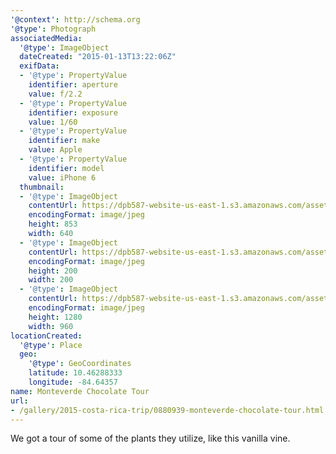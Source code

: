 ```yaml
---
'@context': http://schema.org
'@type': Photograph
associatedMedia:
  '@type': ImageObject
  dateCreated: "2015-01-13T13:22:06Z"
  exifData:
  - '@type': PropertyValue
    identifier: aperture
    value: f/2.2
  - '@type': PropertyValue
    identifier: exposure
    value: 1/60
  - '@type': PropertyValue
    identifier: make
    value: Apple
  - '@type': PropertyValue
    identifier: model
    value: iPhone 6
  thumbnail:
  - '@type': ImageObject
    contentUrl: https://dpb587-website-us-east-1.s3.amazonaws.com/asset/gallery/2015-costa-rica-trip/0880939-monteverde-chocolate-tour~640w.jpg
    encodingFormat: image/jpeg
    height: 853
    width: 640
  - '@type': ImageObject
    contentUrl: https://dpb587-website-us-east-1.s3.amazonaws.com/asset/gallery/2015-costa-rica-trip/0880939-monteverde-chocolate-tour~200x200.jpg
    encodingFormat: image/jpeg
    height: 200
    width: 200
  - '@type': ImageObject
    contentUrl: https://dpb587-website-us-east-1.s3.amazonaws.com/asset/gallery/2015-costa-rica-trip/0880939-monteverde-chocolate-tour~1280.jpg
    encodingFormat: image/jpeg
    height: 1280
    width: 960
locationCreated:
  '@type': Place
  geo:
    '@type': GeoCoordinates
    latitude: 10.46288333
    longitude: -84.64357
name: Monteverde Chocolate Tour
url:
- /gallery/2015-costa-rica-trip/0880939-monteverde-chocolate-tour.html
---
```


We got a tour of some of the plants they utilize, like this vanilla vine.
